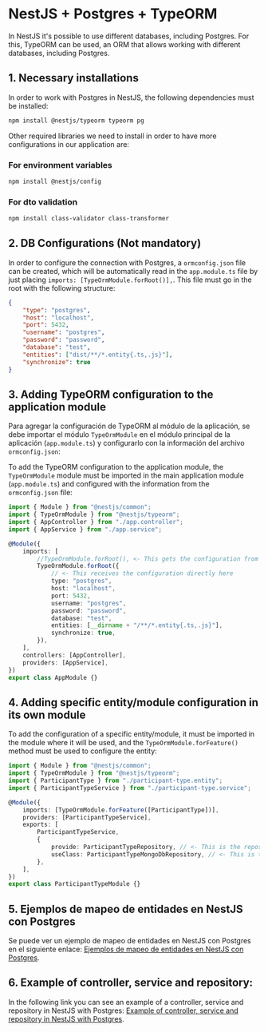 # NestJS + Postgres + TypeORM

In NestJS it's possible to use different databases, including Postgres. For this, TypeORM can be used, an ORM that allows working with different databases, including Postgres.

## 1. Necessary installations

In order to work with Postgres in NestJS, the following dependencies must be installed:

```bash
npm install @nestjs/typeorm typeorm pg
```

Other required libraries we need to install in order to have more configurations in our application are:

### For environment variables

```bash
npm install @nestjs/config
```

### For dto validation

```bash
npm install class-validator class-transformer
```

## 2. DB Configurations (Not mandatory)

In order to configure the connection with Postgres, a `ormconfig.json` file can be created, which will be automatically read in the `app.module.ts` file by just placing `imports: [TypeOrmModule.forRoot()],`. This file must go in the root with the following structure:

```json
{
    "type": "postgres",
    "host": "localhost",
    "port": 5432,
    "username": "postgres",
    "password": "password",
    "database": "test",
    "entities": ["dist/**/*.entity{.ts,.js}"],
    "synchronize": true
}
```

## 3. Adding TypeORM configuration to the application module

Para agregar la configuración de TypeORM al módulo de la aplicación, se debe importar el módulo `TypeOrmModule` en el módulo principal de la aplicación (`app.module.ts`) y configurarlo con la información del archivo `ormconfig.json`:

To add the TypeORM configuration to the application module, the `TypeOrmModule` module must be imported in the main application module (`app.module.ts`) and configured with the information from the `ormconfig.json` file:

```ts
import { Module } from "@nestjs/common";
import { TypeOrmModule } from "@nestjs/typeorm";
import { AppController } from "./app.controller";
import { AppService } from "./app.service";

@Module({
    imports: [
        //TypeOrmModule.forRoot(), <- This gets the configuration from ormconfig.json
        TypeOrmModule.forRoot({
            // <- This receives the configuration directly here
            type: "postgres",
            host: "localhost",
            port: 5432,
            username: "postgres",
            password: "password",
            database: "test",
            entities: [__dirname + "/**/*.entity{.ts,.js}"],
            synchronize: true,
        }),
    ],
    controllers: [AppController],
    providers: [AppService],
})
export class AppModule {}
```

## 4. Adding specific entity/module configuration in its own module

To add the configuration of a specific entity/module, it must be imported in the module where it will be used, and the `TypeOrmModule.forFeature()` method must be used to configure the entity:

```ts
import { Module } from "@nestjs/common";
import { TypeOrmModule } from "@nestjs/typeorm";
import { ParticipantType } from "./participant-type.entity";
import { ParticipantTypeService } from "./participant-type.service";

@Module({
    imports: [TypeOrmModule.forFeature([ParticipantType])],
    providers: [ParticipantTypeService],
    exports: [
        ParticipantTypeService,
        {
            provide: ParticipantTypeRepository, // <- This is the repository (abstract class) that will be used
            useClass: ParticipantTypeMongoDbRepository, // <- This is the repository implementation that will be used
        },
    ],
})
export class ParticipantTypeModule {}
```

## 5. Ejemplos de mapeo de entidades en NestJS con Postgres

Se puede ver un ejemplo de mapeo de entidades en NestJS con Postgres en el siguiente enlace: [Ejemplos de mapeo de entidades en NestJS con Postgres](./mapping.postgres.md).

## 6. Example of controller, service and repository:

In the following link you can see an example of a controller, service and repository in NestJS with Postgres: [Example of controller, service and repository in NestJS with Postgres](./controller-service-repository.postgres.md).
